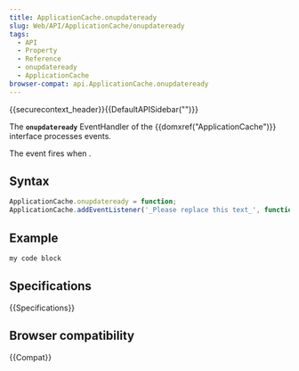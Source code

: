 ```yaml
---
title: ApplicationCache.onupdateready
slug: Web/API/ApplicationCache/onupdateready
tags:
  - API
  - Property
  - Reference
  - onupdateready
  - ApplicationCache
browser-compat: api.ApplicationCache.onupdateready
---
```

{{securecontext_header}}{{DefaultAPISidebar("")}}

The **`onupdateready`** EventHandler of the {{domxref("ApplicationCache")}} interface processes  events.

The  event fires when .

## Syntax

```js
ApplicationCache.onupdateready = function;
ApplicationCache.addEventListener('_Please replace this text_', function);
```

## Example

```js
my code block
```

## Specifications

{{Specifications}}

## Browser compatibility

{{Compat}}

